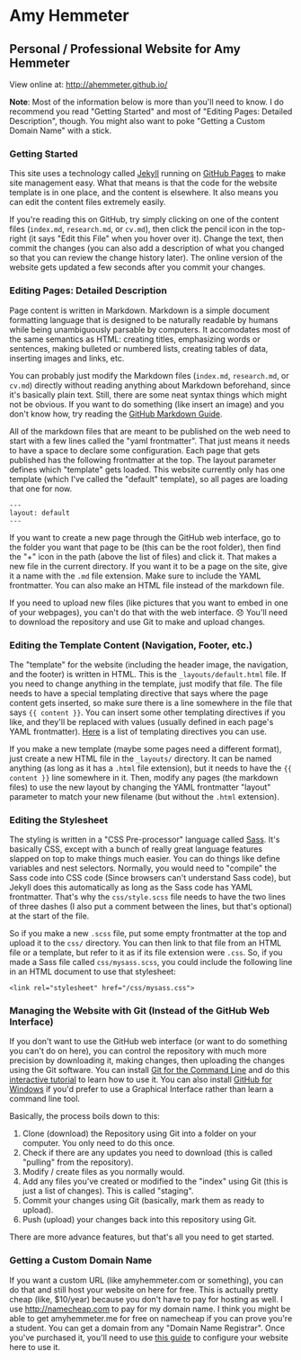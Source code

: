 # Amy Hemmeter
## Personal / Professional Website for Amy Hemmeter

View online at: http://ahemmeter.github.io/

**Note**: Most of the information below is more than you'll need to know. I do recommend you read "Getting Started" and most of "Editing Pages: Detailed Description", though. You might also want to poke "Getting a Custom Domain Name" with a stick.

### Getting Started

This site uses a technology called [Jekyll](http://jekyllrb.com/) running on [GitHub Pages](https://pages.github.com/) to make site management easy. What that means is that the code for the website template is in one place, and the content is elsewhere. It also means you can edit the content files extremely easily.

If you're reading this on GitHub, try simply clicking on one of the content files (`index.md`, `research.md`, or `cv.md`), then click the pencil icon in the top-right (it says "Edit this File" when you hover over it). Change the text, then commit the changes (you can also add a description of what you changed so that you can review the change history later). The online version of the website gets updated a few seconds after you commit your changes.

### Editing Pages: Detailed Description

Page content is written in Markdown. Markdown is a simple document formatting language that is designed to be naturally readable by humans while being unambiguously parsable by computers. It accomodates most of the same semantics as HTML: creating titles, emphasizing words or sentences, making bulleted or numbered lists, creating tables of data, inserting images and links, etc.

You can probably just modify the Markdown files (`index.md`, `research.md`, or `cv.md`) directly without reading anything about Markdown beforehand, since it's basically plain text. Still, there are some neat syntax things which might not be obvious. If you want to do something (like insert an image) and you don't know how, try reading the [GitHub Markdown Guide](https://help.github.com/articles/markdown-basics/).

All of the markdown files that are meant to be published on the web need to start with a few lines called the "yaml frontmatter". That just means it needs to have a space to declare some configuration. Each page that gets published has the following frontmatter at the top. The layout parameter defines which "template" gets loaded. This website currently only has one template (which I've called the "default" template), so all pages are loading that one for now.

    ---
    layout: default
    ---

If you want to create a new page through the GitHub web interface, go to the folder you want that page to be (this can be the root folder), then find the "+" icon in the path (above the list of files) and click it. That makes a new file in the current directory. If you want it to be a page on the site, give it a name with the `.md` file extension. Make sure to include the YAML frontmatter. You can also make an HTML file instead of the markdown file.

If you need to upload new files (like pictures that you want to embed in one of your webpages), you can't do that with the web interface. :disappointed: You'll need to download the repository and use Git to make and upload changes.

### Editing the Template Content (Navigation, Footer, etc.)

The "template" for the website (including the header image, the navigation, and the footer) is written in HTML. This is the `_layouts/default.html` file. If you need to change anything in the template, just modify that file. The file needs to have a special templating directive that says where the page content gets inserted, so make sure there is a line somewhere in the file that says `{{ content }}`. You can insert some other templating directives if you like, and they'll be replaced with values (usually defined in each page's YAML frontmatter). [Here](http://jekyllrb.com/docs/templates/) is a list of templating directives you can use.

If you make a new template (maybe some pages need a different format), just create a new HTML file in the `_layouts/` directory. It can be named anything (as long as it has a `.html` file extension), but it needs to have the `{{ content }}` line somewhere in it. Then, modify any pages (the markdown files) to use the new layout by changing the YAML frontmatter "layout" parameter to match your new filename (but without the `.html` extension).

### Editing the Stylesheet

The styling is written in a "CSS Pre-processor" language called [Sass](http://sass-lang.com/). It's basically CSS, except with a bunch of really great language features slapped on top to make things much easier. You can do things like define variables and nest selectors. Normally, you would need to "compile" the Sass code into CSS code (Since browsers can't understand Sass code), but Jekyll does this automatically as long as the Sass code has YAML frontmatter. That's why the `css/style.scss` file needs to have the two lines of three dashes (I also put a comment between the lines, but that's optional) at the start of the file.

So if you make a new `.scss` file, put some empty frontmatter at the top and upload it to the `css/` directory. You can then link to that file from an HTML file or a template, but refer to it as if its file extension were `.css`. So, if you made a Sass file called `css/mysass.scss`, you could include the following line in an HTML document to use that stylesheet:

    <link rel="stylesheet" href="/css/mysass.css">

### Managing the Website with Git (Instead of the GitHub Web Interface)

If you don't want to use the GitHub web interface (or want to do something you can't do on here), you can control the repository with much more precision by downloading it, making changes, then uploading the changes using the Git software. You can install [Git for the Command Line](https://git-scm.com/) and do this [interactive tutorial](https://try.github.io/levels/1/challenges/1) to learn how to use it. You can also install [GitHub for Windows](https://windows.github.com/) if you'd prefer to use a Graphical Interface rather than learn a command line tool.

Basically, the process boils down to this:

1. Clone (download) the Repository using Git into a folder on your computer. You only need to do this once.
2. Check if there are any updates you need to download (this is called "pulling" from the repository).
3. Modify / create files as you normally would.
4. Add any files you've created or modified to the "index" using Git (this is just a list of changes). This is called "staging".
5. Commit your changes using Git (basically, mark them as ready to upload).
6. Push (upload) your changes back into this repository using Git.

There are more advance features, but that's all you need to get started.

### Getting a Custom Domain Name

If you want a custom URL (like amyhemmeter.com or something), you can do that and still host your website on here for free. This is actually pretty cheap (like, $10/year) because you don't have to pay for hosting as well. I use http://namecheap.com to pay for my domain name. I think you might be able to get amyhemmeter.me for free on namecheap if you can prove you're a student. You can get a domain from any "Domain Name Registrar". Once you've purchased it, you'll need to use [this guide](https://help.github.com/articles/setting-up-a-custom-domain-with-github-pages/) to configure your website here to use it.
